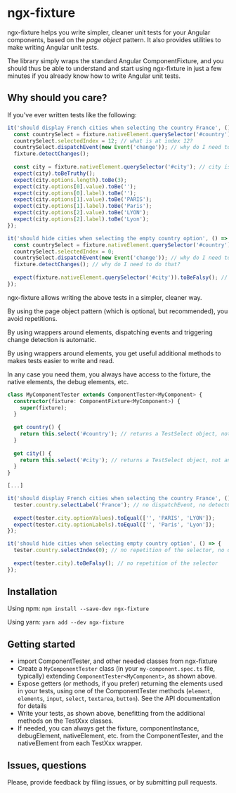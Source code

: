 # ngx-fixture

ngx-fixture helps you write simpler, cleaner unit tests for your Angular components, based on the
*page object* pattern. It also provides utilities to make writing Angular unit tests.

The library simply wraps the standard Angular ComponentFixture, and you should thus be 
able to understand and start using ngx-fixture in just a few minutes if you already know
how to write Angular unit tests.

## Why should you care?

If you've ever written tests like the following:

```typescript
it('should display French cities when selecting the country France', () => {
  const countrySelect = fixture.nativeElement.querySelector('#country'); // countrySelect is of type any
  countrySelect.selectedIndex = 12; // what is at index 12?
  countrySelect.dispatchEvent(new Event('change')); // why do I need to do that?
  fixture.detectChanges();
  
  const city = fixture.nativeElement.querySelector('#city'); // city is of type any
  expect(city).toBeTruthy();
  expect(city.options.length).toBe(3);
  expect(city.options[0].value).toBe('');
  expect(city.options[0].label).toBe('');
  expect(city.options[1].value).toBe('PARIS');
  expect(city.options[1].label).toBe('Paris');
  expect(city.options[2].value).toBe('LYON');
  expect(city.options[2].label).toBe('Lyon');
});

it('should hide cities when selecting the empty country option', () => {
  const countrySelect = fixture.nativeElement.querySelector('#country'); // I did that previously. What about DRY?
  countrySelect.selectedIndex = 0;
  countrySelect.dispatchEvent(new Event('change')); // why do I need to do that?
  fixture.detectChanges(); // why do I need to do that?
  
  expect(fixture.nativeElement.querySelector('#city')).toBeFalsy(); // I did that previously. What about DRY?
});
```

ngx-fixture allows writing the above tests in a simpler, cleaner way. 

By using the page object pattern (which is optional, but recommended), you avoid repetitions. 

By using wrappers around elements, dispatching events and triggering change detection is automatic.

By using wrappers around elements, you get useful additional methods to makes tests easier to write and read.

In any case you need them, you always have access to the fixture, the native elements, the debug elements, etc.

```typescript
class MyComponentTester extends ComponentTester<MyComponent> {
  constructor(fixture: ComponentFixture<MyComponent>) {
    super(fixture);
  }
  
  get country() {
    return this.select('#country'); // returns a TestSelect object, not any. Similar methods exist for inputs, buttons, etc.
  }
  
  get city() {
    return this.select('#city'); // returns a TestSelect object, not any
  }
}

[...]

it('should display French cities when selecting the country France', () => {
  tester.country.selectLabel('France'); // no dispatchEvent, no detectChanges needed
  
  expect(tester.city.optionValues).toEqual(['', 'PARIS', 'LYON']);
  expect(tester.city.optionLabels).toEqual(['', 'Paris', 'Lyon']);
});

it('should hide cities when selecting empty country option', () => {
  tester.country.selectIndex(0); // no repetition of the selector, no dispatchEvent, no detectChanges needed
  
  expect(tester.city).toBeFalsy(); // no repetition of the selector
});
```

## Installation

Using npm: `npm install --save-dev ngx-fixture`

Using yarn: `yarn add --dev ngx-fixture`

## Getting started

 - import ComponentTester, and other needed classes from ngx-fixture
 - Create a `MyComponentTester` class (in your `my-component.spec.ts` file, typically) extending 
   `ComponentTester<MyComponent>`, as shown above.
 - Expose getters (or methods, if you prefer) returning the elements used in your tests, using
   one of the ComponentTester methods (`element`, `elements`, `input`, `select`, `textarea`, `button`).
   See the API documentation for details
 - Write your tests, as shown above, benefitting from the additional methods on the TestXxx classes.
 - If needed, you can always get the fixture, componentInstance, debugElement, nativeElement, etc.
   from the ComponentTester, and the nativeElement from each TestXxx wrapper.
   
## Issues, questions

Please, provide feedback by filing issues, or by submitting pull requests.
